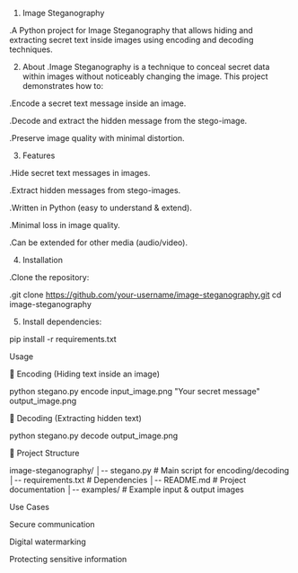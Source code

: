1. Image Steganography

.A Python project for Image Steganography that allows hiding and extracting secret text inside images using encoding and decoding techniques.

2. About
.Image Steganography is a technique to conceal secret data within images without noticeably changing the image.
This project demonstrates how to:

.Encode a secret text message inside an image.

.Decode and extract the hidden message from the stego-image.

.Preserve image quality with minimal distortion.

3. Features

.Hide secret text messages in images.

.Extract hidden messages from stego-images.

.Written in Python (easy to understand & extend).

.Minimal loss in image quality.

.Can be extended for other media (audio/video).

4. Installation

.Clone the repository:

.git clone https://github.com/your-username/image-steganography.git
cd image-steganography


5. Install dependencies:

pip install -r requirements.txt

Usage

🔹 Encoding (Hiding text inside an image)

python stegano.py encode input_image.png "Your secret message" output_image.png

🔹 Decoding (Extracting hidden text)

python stegano.py decode output_image.png

📂 Project Structure

image-steganography/
│-- stegano.py          # Main script for encoding/decoding
│-- requirements.txt    # Dependencies
│-- README.md           # Project documentation
│-- examples/           # Example input & output images


 Use Cases

Secure communication 

Digital watermarking 

Protecting sensitive information 
